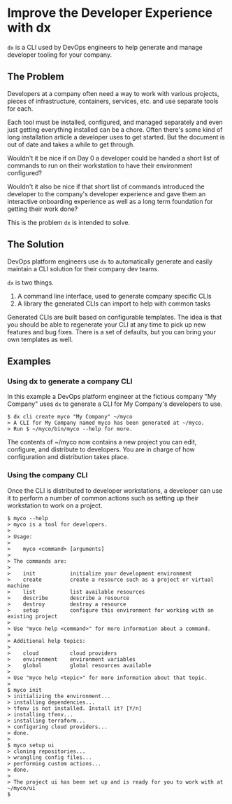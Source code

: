 # Improve the Developer Experience with dx
`dx` is a CLI used by DevOps engineers to help generate and manage developer tooling for your company.

## The Problem
Developers at a company often need a way to work with various projects, pieces of infrastructure, containers, services, etc. and use separate tools for each.

Each tool must be installed, configured, and managed separately and even just getting everything installed can be a chore. Often there's some kind of long installation article a developer uses to get started. But the document is out of date and takes a while to get through.

Wouldn't it be nice if on Day 0 a developer could be handed a short list of commands to run on their workstation to have their environment configured?

Wouldn't it also be nice if that short list of commands introduced the developer to the company's developer experience and gave them an interactive onboarding experience as well as a long term foundation for getting their work done?

This is the problem `dx` is intended to solve.

## The Solution

DevOps platform engineers use `dx` to automatically generate and easily maintain a CLI solution for their company dev teams.

`dx` is two things.
1. A command line interface, used to generate company specific CLIs
2. A library the generated CLIs can import to help with common tasks

Generated CLIs are built based on configurable templates. The idea is that you should be able to regenerate your CLI at any time to pick up new features and bug fixes. There is a set of defaults, but you can bring your own templates as well.

## Examples
### Using dx to generate a company CLI
In this example a DevOps platform engineer at the fictious company "My Company" uses `dx` to generate a CLI for My Company's developers to use.
```
$ dx cli create myco "My Company" ~/myco
> A CLI for My Company named myco has been generated at ~/myco.
> Run $ ~/myco/bin/myco --help for more.
```

The contents of ~/myco now contains a new project you can edit, configure, and distribute to developers. You are in charge of how configuration and distribution takes place.

### Using the company CLI
Once the CLI is distributed to developer workstations, a developer can use it to perform a number of common actions such as setting up their workstation to work on a project.
```
$ myco --help
> myco is a tool for developers.
>
> Usage:
>
>    myco <command> [arguments]
>
> The commands are:
>
>    init           initialize your development environment
>    create         create a resource such as a project or virtual machine
>    list           list available resources
>    describe       describe a resource
>    destroy        destroy a resource
>    setup          configure this environment for working with an existing project
>
> Use "myco help <command>" for more information about a command.
>
> Additional help topics:
>
>    cloud          cloud providers
>    environment    environment variables
>    global         global resources available
>
> Use "myco help <topic>" for more information about that topic.
>
$ myco init
> initializing the environment...
> installing dependencies...
> tfenv is not installed. Install it? [Y/n]
> installing tfenv...
> installing terraform...
> configuring cloud providers...
> done.
>
$ myco setup ui
> cloning repositories...
> wrangling config files...
> performing custom actions...
> done.
>
> The project ui has been set up and is ready for you to work with at ~/myco/ui
$
```

